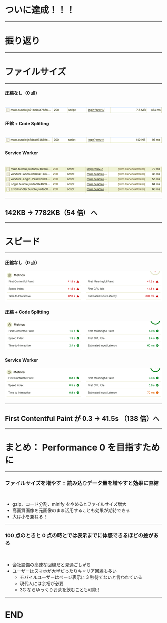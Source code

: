 # ついに達成！！！

---

# 振り返り

---

# ファイルサイズ

---

#### 圧縮なし（0 点）

<br/>
<img src="../assets/bundle-big.png" />
<br/>

#### 圧縮 + Code Splitting

<br/>
<img src="../assets/bundle-small.png" />
<br/>

#### Service Worker

<br/>
<img src="../assets/bundle-sw.png" />
<br/>

---

## 142KB → 7782KB（54 倍） へ

---

# スピード

---

#### 圧縮なし（0 点）

<img src="../assets/speed-low.png" />
<br/>

#### 圧縮 + Code Splitting

<img src="../assets/speed-high.png" />
<br/>

#### Service Worker

<img src="../assets/speed-sw.png" />
<br/>

---

## First Contentful Paint が 0.3 → 41.5s （138 倍）へ

---

# まとめ： Performance 0 を目指すために

---

### ファイルサイズを増やす = **読み込むデータ量を増やす**と効果に直結

<br/>

- gzip、コード分割、minify をやめるとファイルサイズ増大
- 高画質画像を元画像のまま活用することも効果が期待できる
- 大は小を兼ねる！

---

### 100 点のときと 0 点の時とでは**表示までに体感できるほどの差**がある

<br/>

- 会社設備の高速な回線だと見過ごしがち
- ユーザーはスマホが大半だったりキャリア回線も多い
  - モバイルユーザーはページ表示に 3 秒待てないと言われている
  - 現代人には余裕が必要
  - 3G ならゆっくりお茶を飲むことも可能！

---

# END

